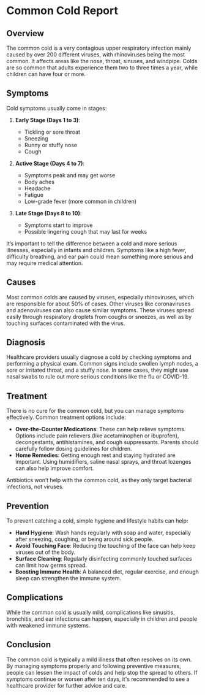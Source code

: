 # Common Cold Report

## Overview
The common cold is a very contagious upper respiratory infection mainly caused by over 200 different viruses, with rhinoviruses being the most common. It affects areas like the nose, throat, sinuses, and windpipe. Colds are so common that adults experience them two to three times a year, while children can have four or more.

## Symptoms 
Cold symptoms usually come in stages:

1. **Early Stage (Days 1 to 3)**:
   - Tickling or sore throat
   - Sneezing
   - Runny or stuffy nose
   - Cough

2. **Active Stage (Days 4 to 7)**:
   - Symptoms peak and may get worse
   - Body aches
   - Headache
   - Fatigue
   - Low-grade fever (more common in children)

3. **Late Stage (Days 8 to 10)**:
   - Symptoms start to improve
   - Possible lingering cough that may last for weeks

It’s important to tell the difference between a cold and more serious illnesses, especially in infants and children. Symptoms like a high fever, difficulty breathing, and ear pain could mean something more serious and may require medical attention.

## Causes
Most common colds are caused by viruses, especially rhinoviruses, which are responsible for about 50% of cases. Other viruses like coronaviruses and adenoviruses can also cause similar symptoms. These viruses spread easily through respiratory droplets from coughs or sneezes, as well as by touching surfaces contaminated with the virus.

## Diagnosis
Healthcare providers usually diagnose a cold by checking symptoms and performing a physical exam. Common signs include swollen lymph nodes, a sore or irritated throat, and a stuffy nose. In some cases, they might use nasal swabs to rule out more serious conditions like the flu or COVID-19.

## Treatment
There is no cure for the common cold, but you can manage symptoms effectively. Common treatment options include:

- **Over-the-Counter Medications**: These can help relieve symptoms. Options include pain relievers (like acetaminophen or ibuprofen), decongestants, antihistamines, and cough suppressants. Parents should carefully follow dosing guidelines for children.
- **Home Remedies**: Getting enough rest and staying hydrated are important. Using humidifiers, saline nasal sprays, and throat lozenges can also help improve comfort.

Antibiotics won’t help with the common cold, as they only target bacterial infections, not viruses.

## Prevention
To prevent catching a cold, simple hygiene and lifestyle habits can help:
- **Hand Hygiene**: Wash hands regularly with soap and water, especially after sneezing, coughing, or being around sick people.
- **Avoid Touching Face**: Reducing the touching of the face can help keep viruses out of the body.
- **Surface Cleaning**: Regularly disinfecting commonly touched surfaces can limit how germs spread.
- **Boosting Immune Health**: A balanced diet, regular exercise, and enough sleep can strengthen the immune system.

## Complications
While the common cold is usually mild, complications like sinusitis, bronchitis, and ear infections can happen, especially in children and people with weakened immune systems.

## Conclusion
The common cold is typically a mild illness that often resolves on its own. By managing symptoms properly and following preventive measures, people can lessen the impact of colds and help stop the spread to others. If symptoms continue or worsen after ten days, it's recommended to see a healthcare provider for further advice and care.